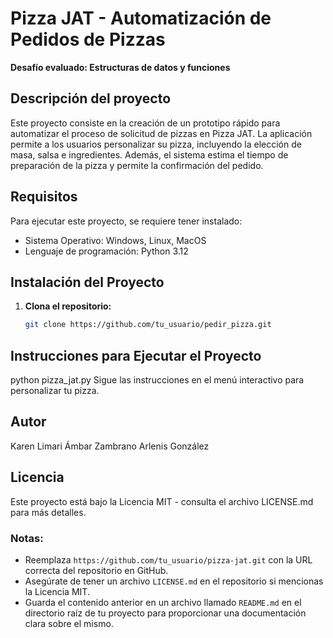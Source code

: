 # Pizza JAT - Automatización de Pedidos de Pizzas

**Desafío evaluado: Estructuras de datos y funciones**

## Descripción del proyecto

Este proyecto consiste en la creación de un prototipo rápido para automatizar el proceso de solicitud de pizzas en Pizza JAT. La aplicación permite a los usuarios personalizar su pizza, incluyendo la elección de masa, salsa e ingredientes. Además, el sistema estima el tiempo de preparación de la pizza y permite la confirmación del pedido.

## Requisitos

Para ejecutar este proyecto, se requiere tener instalado:

- Sistema Operativo: Windows, Linux, MacOS
- Lenguaje de programación: Python 3.12

## Instalación del Proyecto

1. **Clona el repositorio:**

   ```bash
   git clone https://github.com/tu_usuario/pedir_pizza.git


## Instrucciones para Ejecutar el Proyecto
   python pizza_jat.py
   Sigue las instrucciones en el menú interactivo para personalizar tu pizza.

 ## Autor
 Karen Limari
Ámbar Zambrano
Arlenis González

## Licencia
Este proyecto está bajo la Licencia MIT - consulta el archivo LICENSE.md para más detalles.

### Notas:

- Reemplaza `https://github.com/tu_usuario/pizza-jat.git` con la URL correcta del repositorio en GitHub.
- Asegúrate de tener un archivo `LICENSE.md` en el repositorio si mencionas la Licencia MIT.
- Guarda el contenido anterior en un archivo llamado `README.md` en el directorio raíz de tu proyecto para proporcionar una documentación clara sobre el mismo.


   

